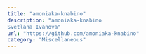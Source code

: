```yaml
---
title: "amoniaka-knabino"
description: "amoniaka-knabino
Svetlana Ivanova"
url: "https://github.com/amoniaka-knabino"
category: "Miscellaneous"
---
```

